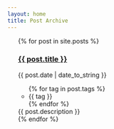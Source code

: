 ```yaml
---
layout: home
title: Post Archive
---
```


<ul class="list-unstyled">
  {% for post in site.posts %}
    <h3 class="text-primary"><a href="{{ post.url | relative_url }}">{{ post.title }}</a></h3>
    <div class="border-dark border-top border-bottom mb-3">
        <div class="d-inline">
            <i class="fa fa-calendar-alt"></i>
            <time>{{ post.date | date_to_string }}</time>
        </div>
        <ul class="list-inline float-right">
            {% for tag in post.tags %}
            <li class="list-inline-item">{{ tag }}</li>
            {% endfor %}
        </ul>
    </div>
    <div class="mb-3">
    {{ post.description }}
    </div>
  {% endfor %}
</ul>
